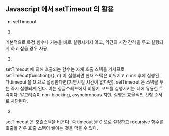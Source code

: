 ## Javascript 에서 setTimeout 의 활용

* setTimeout

1.
기본적으로 특정 함수나 기능을 바로 실행시키지 않고,
약간의 시간 간격을 두고 실행되게 하고 싶을 경우 사용

2.
setTimeout 에 의해 호출되는 함수는 자체 호출 스택을 가지므로 
setTimeout(function(){}, n) 이 실행되면 현재 스택은 비워지고 n ms 후에 실행된다.timeout 을 0 으로 설정한다면(지연시킬 시간이 없다면), 
setTimeout 은 스택을 푸는 즉시 실행되게 된다.
이는 싱글스레드에서 비동기 코드를 실행시키는 데에 유용한 트릭이다.
알고리즘이 non-blocking, asynchronous 지만, 
실행은 효율적인 선형 순서로 차단된다.  

3.
setTimeout 은 호출스택을 비운다.
즉 timeout 을 0 으로 설정하고 recursive 함수를 호출할 경우
호출 스택이 쌓이는 것을 막을 수 있다. 
